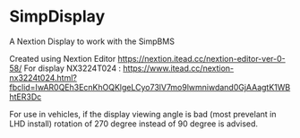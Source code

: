 # SimpDisplay
A Nextion Display to work with the SimpBMS

Created using Nextion Editor https://nextion.itead.cc/nextion-editor-ver-0-58/ 
For display NX3224T024 : https://www.itead.cc/nextion-nx3224t024.html?fbclid=IwAR0QEh3EcnKhOQKlgeLCyo73lV7mo9lwmniwdand0GjAAagtK1WBhtER3Dc

For use in vehicles, if the display viewing angle is bad (most prevelant in LHD install) rotation of 270 degree instead of 90 degree is advised.

